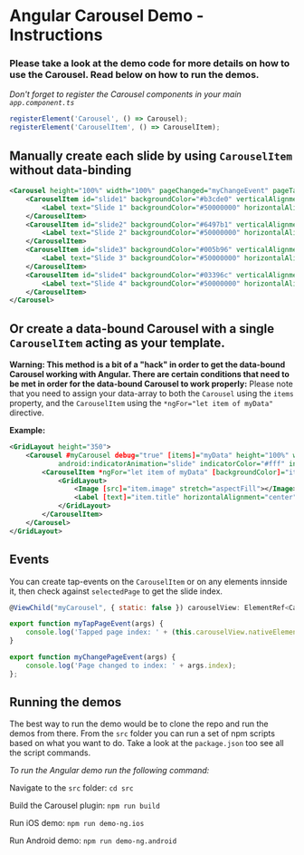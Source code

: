 # Angular Carousel Demo - Instructions

### Please take a look at the demo code for more details on how to use the Carousel. Read below on how to run the demos.

_Don't forget to register the Carousel components in your main `app.component.ts`_
```js
registerElement('Carousel', () => Carousel);
registerElement('CarouselItem', () => CarouselItem);
```

## Manually create each slide by using `CarouselItem` without data-binding

```xml
<Carousel height="100%" width="100%" pageChanged="myChangeEvent" pageTapped="mySelectedEvent" indicatorColor="#fff000" finite="true" bounce="false" showIndicator="true" verticalAlignment="top" android:indicatorAnimation="swap" color="white">
    <CarouselItem id="slide1" backgroundColor="#b3cde0" verticalAlignment="middle">
        <Label text="Slide 1" backgroundColor="#50000000" horizontalAlignment="center"/>
    </CarouselItem>
    <CarouselItem id="slide2" backgroundColor="#6497b1" verticalAlignment="middle">
        <Label text="Slide 2" backgroundColor="#50000000" horizontalAlignment="center"/>
    </CarouselItem>
    <CarouselItem id="slide3" backgroundColor="#005b96" verticalAlignment="middle">
        <Label text="Slide 3" backgroundColor="#50000000" horizontalAlignment="center"/>
    </CarouselItem>
    <CarouselItem id="slide4" backgroundColor="#03396c" verticalAlignment="middle">
        <Label text="Slide 4" backgroundColor="#50000000" horizontalAlignment="center"/>
    </CarouselItem>
</Carousel>
```

## Or create a data-bound Carousel with a single `CarouselItem` acting as your template.

**Warning: This method is a bit of a "hack" in order to get the data-bound Carousel working with Angular. There are certain conditions that need to be met in order for the data-bound Carousel to work properly:** 
Please note that you need to assign your data-array to both the `Carousel` using the `items` property, and the `CarouselItem` using the `*ngFor="let item of myData"` directive.

**Example:**
```xml
<GridLayout height="350">
    <Carousel #myCarousel debug="true" [items]="myData" height="100%" width="100%" color="white" (pageChanged)="myChangePageEvent($event)" 
            android:indicatorAnimation="slide" indicatorColor="#fff" indicatorOffset="0, -10" showIndicator="true">
        <CarouselItem *ngFor="let item of myData" [backgroundColor]="item.color" verticalAlignment="middle" (tap)="myTapPageEvent()">
            <GridLayout>
                <Image [src]="item.image" stretch="aspectFill"></Image>
                <Label [text]="item.title" horizontalAlignment="center" backgroundColor="#50000000" height="30"></Label>
            </GridLayout>
        </CarouselItem>
    </Carousel>
</GridLayout>
```

## Events
You can create tap-events on the `CarouselItem` or on any elements innside it, then check against `selectedPage` to get the slide index.

```js
@ViewChild("myCarousel", { static: false }) carouselView: ElementRef<Carousel>;

export function myTapPageEvent(args) {
    console.log('Tapped page index: ' + (this.carouselView.nativeElement.selectedPage));
}

export function myChangePageEvent(args) {
    console.log('Page changed to index: ' + args.index);
};
```

## Running the demos

The best way to run the demo would be to clone the repo and run the demos from there. 
From the `src` folder you can run a set of npm scripts based on what you want to do. Take a look at the `package.json` too see all the script commands.

*To run the Angular demo run the following command:*

Navigate to the `src` folder:
`cd src`

Build the Carousel plugin:
`npm run build`

Run iOS demo:
`npm run demo-ng.ios`

Run Android demo:
`npm run demo-ng.android`
